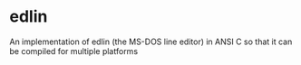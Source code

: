 # edlin
An implementation of edlin (the MS-DOS line editor) in ANSI C so that it can be compiled for multiple platforms
